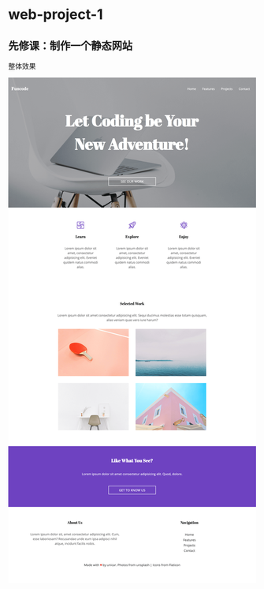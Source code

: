 # web-project-1

## 先修课：制作一个静态网站

整体效果

![funcode](https://raw.githubusercontent.com/HackerStart/web-project-1/master/funcode%20website.png)
